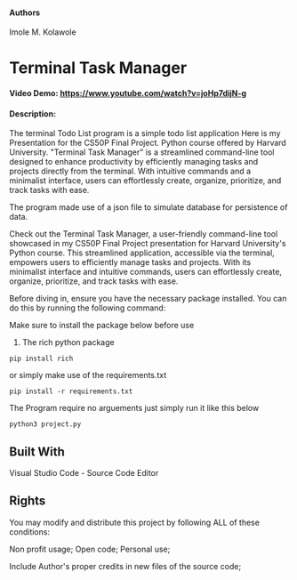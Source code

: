 #### Authors
Imole M. Kolawole

# Terminal Task Manager
#### Video Demo:  https://www.youtube.com/watch?v=joHp7dijN-g
#### Description:
The terminal Todo List program is a simple todo list application
Here is my Presentation  for the CS50P Final Project. Python course offered by Harvard University.
"Terminal Task Manager" is a streamlined command-line tool designed to enhance productivity by efficiently managing tasks
and projects directly from the terminal. With intuitive commands and
a minimalist interface, users can effortlessly create, organize,
prioritize, and track tasks with ease.

The program made use of a json file to simulate database for persistence of data.

Check out the Terminal Task Manager, a user-friendly command-line tool showcased in my CS50P Final Project presentation for Harvard University's Python course. This streamlined application, accessible via the terminal, empowers users to efficiently manage tasks and projects. With its minimalist interface and intuitive commands, users can effortlessly create, organize, prioritize, and track tasks with ease.

Before diving in, ensure you have the necessary package installed. You can do this by running the following command:

Make sure to install the package below before use
1. The rich python package
```
pip install rich
```
or simply make use of the requirements.txt
```
pip install -r requirements.txt
```

The Program require no arguements
just simply run it like this below
```
python3 project.py
```
## Built With
Visual Studio Code - Source Code Editor

## Rights
You may modify and distribute this project by following ALL of these conditions:

Non profit usage;
Open code;
Personal use;

Include Author's proper credits in new files of the source code;

<!-- #### Authors
Imole M. Kolawole

# Terminal Task Manager
#### Video Demo:  https://www.youtube.com/watch?v=joHp7dijN-g
#### Description:
The terminal Todo List program is a simple todo list application
Here is my Presentation  for the CS50P Final Project. Python course offered by Harvard University.
"Terminal Task Manager" is a streamlined command-line tool designed to enhance productivity by efficiently managing tasks
and projects directly from the terminal. With intuitive commands and
a minimalist interface, users can effortlessly create, organize,
prioritize, and track tasks with ease.

The program made use of a json file to simulate database for persistence of data.

Check out the Terminal Task Manager, a user-friendly command-line tool showcased in my CS50P Final Project presentation for Harvard University's Python course. This streamlined application, accessible via the terminal, empowers users to efficiently manage tasks and projects. -->
